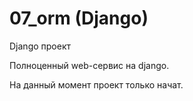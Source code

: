 ﻿# 07_orm (Django)
Django проект

Полноценный web-сервис на django.

На данный момент проект только начат.
